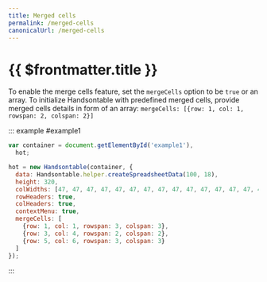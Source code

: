 ```yaml
---
title: Merged cells
permalink: /merged-cells
canonicalUrl: /merged-cells
---
```


# {{ $frontmatter.title }}

To enable the merge cells feature, set the `mergeCells` option to be `true` or an array. To initialize Handsontable with predefined merged cells, provide merged cells details in form of an array: `mergeCells: [{row: 1, col: 1, rowspan: 2, colspan: 2}]`

::: example #example1
```js
var container = document.getElementById('example1'),
  hot;

hot = new Handsontable(container, {
  data: Handsontable.helper.createSpreadsheetData(100, 18),
  height: 320,
  colWidths: [47, 47, 47, 47, 47, 47, 47, 47, 47, 47, 47, 47, 47, 47, 47, 47],
  rowHeaders: true,
  colHeaders: true,
  contextMenu: true,
  mergeCells: [
    {row: 1, col: 1, rowspan: 3, colspan: 3},
    {row: 3, col: 4, rowspan: 2, colspan: 2},
    {row: 5, col: 6, rowspan: 3, colspan: 3}
  ]
});
```
:::
